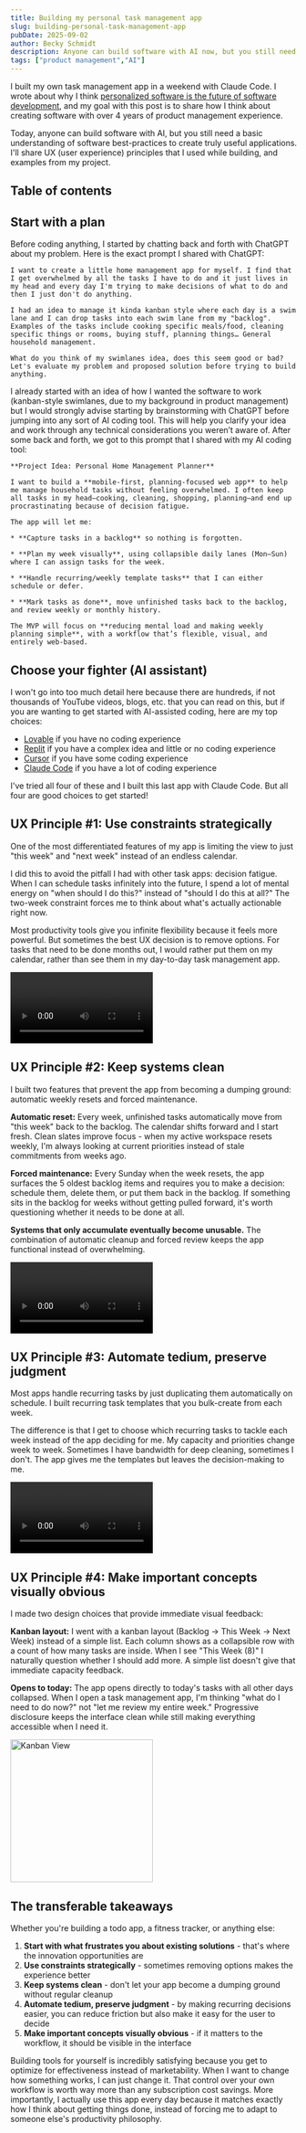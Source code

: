 ```yaml
---
title: Building my personal task management app
slug: building-personal-task-management-app
pubDate: 2025-09-02
author: Becky Schmidt
description: Anyone can build software with AI now, but you still need good UX principles. Here's how I designed a task management app that actually matches how I work, plus 4 principles you can steal for your own projects hee
tags: ["product management","AI"]
---
```

I built my own task management app in a weekend with Claude Code. I wrote about why I think [personalized software is the future of software development](https://beckyschmidt.me/blog/economics-of-personalized-software/), and my goal with this post is to share how I think about creating software with over 4 years of product management experience.

Today, anyone can build software with AI, but you still need a basic understanding of software best-practices to create truly useful applications. I'll share UX (user experience) principles that I used while building, and examples from my project.

## Table of contents

## **Start with a plan**

Before coding anything, I started by chatting back and forth with ChatGPT about my problem. Here is the exact prompt I shared with ChatGPT:  
``` 
I want to create a little home management app for myself. I find that I get overwhelmed by all the tasks I have to do and it just lives in my head and every day I'm trying to make decisions of what to do and then I just don't do anything.

I had an idea to manage it kinda kanban style where each day is a swim lane and I can drop tasks into each swim lane from my "backlog". Examples of the tasks include cooking specific meals/food, cleaning specific things or rooms, buying stuff, planning things… General household management.

What do you think of my swimlanes idea, does this seem good or bad? Let's evaluate my problem and proposed solution before trying to build anything.    
``` 
I already started with an idea of how I wanted the software to work (kanban-style swimlanes, due to my background in product management) but I would strongly advise starting by brainstorming with ChatGPT before jumping into any sort of AI coding tool. This will help you clarify your idea and work through any technical considerations you weren’t aware of. After some back and forth, we got to this prompt that I shared with my AI coding tool:  

```
**Project Idea: Personal Home Management Planner**

I want to build a **mobile-first, planning-focused web app** to help me manage household tasks without feeling overwhelmed. I often keep all tasks in my head—cooking, cleaning, shopping, planning—and end up procrastinating because of decision fatigue.

The app will let me:

* **Capture tasks in a backlog** so nothing is forgotten.

* **Plan my week visually**, using collapsible daily lanes (Mon–Sun) where I can assign tasks for the week.

* **Handle recurring/weekly template tasks** that I can either schedule or defer.

* **Mark tasks as done**, move unfinished tasks back to the backlog, and review weekly or monthly history.

The MVP will focus on **reducing mental load and making weekly planning simple**, with a workflow that’s flexible, visual, and entirely web-based.
```

## Choose your fighter (AI assistant)

I won't go into too much detail here because there are hundreds, if not thousands of YouTube videos, blogs, etc. that you can read on this, but if you are wanting to get started with AI-assisted coding, here are my top choices:

* [Lovable](https://lovable.dev/) if you have no coding experience  
* [Replit](https://replit.com/) if you have a complex idea and little or no coding experience  
* [Cursor](https://cursor.com/) if you have some coding experience  
* [Claude Code](https://www.anthropic.com/claude-code) if you have a lot of coding experience

I've tried all four of these and I built this last app with Claude Code. But all four are good choices to get started\!

## **UX Principle \#1: Use constraints strategically**

One of the most differentiated features of my app is limiting the view to just "this week" and "next week" instead of an endless calendar.

I did this to avoid the pitfall I had with other task apps: decision fatigue. When I can schedule tasks infinitely into the future, I spend a lot of mental energy on "when should I do this?" instead of "should I do this at all?" The two-week constraint forces me to think about what's actually actionable right now.

Most productivity tools give you infinite flexibility because it feels more powerful. But sometimes the best UX decision is to remove options. For tasks that need to be done months out, I would rather put them on my calendar, rather than see them in my day-to-day task management app.

<video autoplay loop playsinline controls width="250">
  <source src="/WeekView.MP4" type="video/mp4">
  Your browser does not support the video tag.
</video>

## **UX Principle \#2: Keep systems clean**

I built two features that prevent the app from becoming a dumping ground: automatic weekly resets and forced maintenance.

**Automatic reset:** Every week, unfinished tasks automatically move from "this week" back to the backlog. The calendar shifts forward and I start fresh. Clean slates improve focus \- when my active workspace resets weekly, I'm always looking at current priorities instead of stale commitments from weeks ago.

**Forced maintenance:** Every Sunday when the week resets, the app surfaces the 5 oldest backlog items and requires you to make a decision: schedule them, delete them, or put them back in the backlog. If something sits in the backlog for weeks without getting pulled forward, it's worth questioning whether it needs to be done at all.

**Systems that only accumulate eventually become unusable.** The combination of automatic cleanup and forced review keeps the app functional instead of overwhelming.

<video autoplay loop playsinline controls width="250">
  <source src="/BacklogReview.MP4" type="video/mp4">
  Your browser does not support the video tag.
</video>

## **UX Principle \#3: Automate tedium, preserve judgment**

Most apps handle recurring tasks by just duplicating them automatically on schedule. I built recurring task templates that you bulk-create from each week.

The difference is that I get to choose which recurring tasks to tackle each week instead of the app deciding for me. My capacity and priorities change week to week. Sometimes I have bandwidth for deep cleaning, sometimes I don't. The app gives me the templates but leaves the decision-making to me.

<video autoplay loop playsinline controls width="250">
  <source src="/RecurringTasks.MP4" type="video/mp4">
  Your browser does not support the video tag.
</video>

## **UX Principle \#4: Make important concepts visually obvious**

I made two design choices that provide immediate visual feedback:

**Kanban layout:** I went with a kanban layout (Backlog → This Week → Next Week) instead of a simple list. Each column shows as a collapsible row with a count of how many tasks are inside. When I see "This Week (8)" I naturally question whether I should add more. A simple list doesn't give that immediate capacity feedback.

**Opens to today:** The app opens directly to today's tasks with all other days collapsed. When I open a task management app, I'm thinking "what do I need to do now?" not "let me review my entire week." Progressive disclosure keeps the interface clean while still making everything accessible when I need it.

<img src="/KanbanView.png" alt="Kanban View" width="250" style="height:auto;" />


## **The transferable takeaways**

Whether you're building a todo app, a fitness tracker, or anything else:

1. **Start with what frustrates you about existing solutions** \- that's where the innovation opportunities are  
2. **Use constraints strategically** \- sometimes removing options makes the experience better  
3. **Keep systems clean** \- don't let your app become a dumping ground without regular cleanup  
4. **Automate tedium, preserve judgment** \- by making recurring decisions easier, you can reduce friction but also make it easy for the user to decide  
5. **Make important concepts visually obvious** \- if it matters to the workflow, it should be visible in the interface

Building tools for yourself is incredibly satisfying because you get to optimize for effectiveness instead of marketability. When I want to change how something works, I can just change it. That control over your own workflow is worth way more than any subscription cost savings. More importantly, I actually use this app every day because it matches exactly how I think about getting things done, instead of forcing me to adapt to someone else's productivity philosophy.